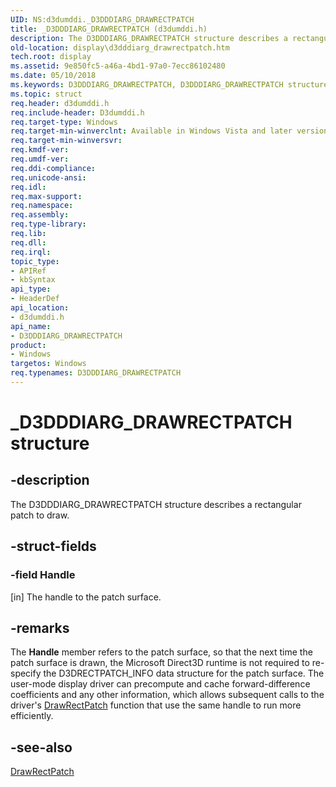 ```yaml
---
UID: NS:d3dumddi._D3DDDIARG_DRAWRECTPATCH
title: _D3DDDIARG_DRAWRECTPATCH (d3dumddi.h)
description: The D3DDDIARG_DRAWRECTPATCH structure describes a rectangular patch to draw.
old-location: display\d3dddiarg_drawrectpatch.htm
tech.root: display
ms.assetid: 9e850fc5-a46a-4bd1-97a0-7ecc86102480
ms.date: 05/10/2018
ms.keywords: D3DDDIARG_DRAWRECTPATCH, D3DDDIARG_DRAWRECTPATCH structure [Display Devices], UMDisplayDriver_param_Structs_fc791424-dcfb-470b-a0d0-04534452707a.xml, _D3DDDIARG_DRAWRECTPATCH, d3dumddi/D3DDDIARG_DRAWRECTPATCH, display.d3dddiarg_drawrectpatch
ms.topic: struct
req.header: d3dumddi.h
req.include-header: D3dumddi.h
req.target-type: Windows
req.target-min-winverclnt: Available in Windows Vista and later versions of the Windows operating systems.
req.target-min-winversvr: 
req.kmdf-ver: 
req.umdf-ver: 
req.ddi-compliance: 
req.unicode-ansi: 
req.idl: 
req.max-support: 
req.namespace: 
req.assembly: 
req.type-library: 
req.lib: 
req.dll: 
req.irql: 
topic_type:
- APIRef
- kbSyntax
api_type:
- HeaderDef
api_location:
- d3dumddi.h
api_name:
- D3DDDIARG_DRAWRECTPATCH
product:
- Windows
targetos: Windows
req.typenames: D3DDDIARG_DRAWRECTPATCH
---
```


# _D3DDDIARG_DRAWRECTPATCH structure


## -description


The D3DDDIARG_DRAWRECTPATCH structure describes a rectangular patch to draw. 


## -struct-fields




### -field Handle

[in] The handle to the patch surface.


## -remarks



The <b>Handle</b> member refers to the patch surface, so that the next time the patch surface is drawn, the Microsoft Direct3D runtime is not required to re-specify the D3DRECTPATCH_INFO data structure for the patch surface. The user-mode display driver can precompute and cache forward-difference coefficients and any other information, which allows subsequent calls to the driver's <a href="https://msdn.microsoft.com/c0e3046c-f2af-4406-ac5a-c3e44f40b1fd">DrawRectPatch</a> function that use the same handle to run more efficiently.




## -see-also




<a href="https://msdn.microsoft.com/c0e3046c-f2af-4406-ac5a-c3e44f40b1fd">DrawRectPatch</a>
 

 

